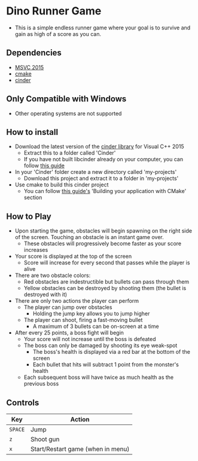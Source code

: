 # Dino Runner Game
- This is a simple endless runner game where your goal is to survive and gain
as high of a score as you can.

## Dependencies
- [MSVC 2015](https://visualstudio.microsoft.com/)
- [cmake](https://cmake.org/)
- [cinder](https://libcinder.org/download)

## Only Compatible with Windows
- Other operating systems are not supported

## How to install
- Download the latest version of the [cinder library](https://libcinder.org/download) 
  for Visual C++ 2015
    - Extract this to a folder called 'Cinder'
    - If you have not built libcinder already on your computer, you can follow
    [this guide](https://libcinder.org/docs/guides/cmake/cmake.html#:~:text=To%20build%20libcinder%20with%20CLion,you%20can%20modify%20the%20CMakeCache.)
- In your 'Cinder' folder create a new directory called 'my-projects'
    - Download this project and extract it to a folder in 'my-projects'
-   Use cmake to build this cinder project
    - You can follow [this guide's](https://libcinder.org/docs/guides/cmake/cmake.html#:~:text=To%20build%20libcinder%20with%20CLion,you%20can%20modify%20the%20CMakeCache.)
  'Building your application with CMake' section
  
## How to Play
- Upon starting the game, obstacles will begin spawning on the right side of 
the screen. Touching an obstacle is an instant game over.
  - These obstacles will progressively become faster as your score increases
- Your score is displayed at the top of the screen
  - Score will increase for every second that passes while the player is alive
- There are two obstacle colors:
  - Red obstacles are indestructible but bullets can pass through them
  - Yellow obstacles can be destroyed by shooting them (the bullet is destroyed 
    with it)
- There are only two actions the player can perform
  - The player can jump over obstacles
    - Holding the jump key allows you to jump higher
  - The player can shoot, firing a fast-moving bullet
    - A maximum of 3 bullets can be on-screen at a time
- After every 25 points, a boss fight will begin
  - Your score will not increase until the boss is defeated
  - The boss can only be damaged by shooting its eye weak-spot
    - The boss's health is displayed via a red bar at the bottom of the screen
    - Each bullet that hits will subtract 1 point from the monster's health
  - Each subsequent boss will have twice as much health as the previous boss

## Controls

| Key | Action |
| ------- | --------|
| `SPACE` | Jump |
| `z` | Shoot gun |
| `x` | Start/Restart game (when in menu) |

